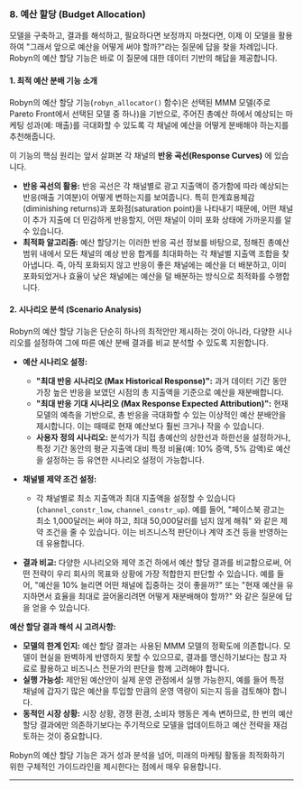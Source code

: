 
### 8. 예산 할당 (Budget Allocation)

모델을 구축하고, 결과를 해석하고, 필요하다면 보정까지 마쳤다면, 이제 이 모델을 활용하여 "그래서 앞으로 예산을 어떻게 써야 할까?"라는 질문에 답을 찾을 차례입니다. Robyn의 예산 할당 기능은 바로 이 질문에 대한 데이터 기반의 해답을 제공합니다.

#### **1. 최적 예산 분배 기능 소개**

Robyn의 예산 할당 기능(`robyn_allocator()` 함수)은 선택된 MMM 모델(주로 Pareto Front에서 선택된 모델 중 하나)을 기반으로, 주어진 총예산 하에서 예상되는 마케팅 성과(예: 매출)를 극대화할 수 있도록 각 채널에 예산을 어떻게 분배해야 하는지를 추천해줍니다.

이 기능의 핵심 원리는 앞서 살펴본 각 채널의 **반응 곡선(Response Curves)** 에 있습니다.

* **반응 곡선의 활용:** 반응 곡선은 각 채널별로 광고 지출액이 증가함에 따라 예상되는 반응(매출 기여분)이 어떻게 변하는지를 보여줍니다. 특히 한계효용체감(diminishing returns)과 포화점(saturation point)을 나타내기 때문에, 어떤 채널이 추가 지출에 더 민감하게 반응할지, 어떤 채널이 이미 포화 상태에 가까운지를 알 수 있습니다.
* **최적화 알고리즘:** 예산 할당기는 이러한 반응 곡선 정보를 바탕으로, 정해진 총예산 범위 내에서 모든 채널의 예상 반응 합계를 최대화하는 각 채널별 지출액 조합을 찾아냅니다. 즉, 아직 포화되지 않고 반응이 좋은 채널에는 예산을 더 배분하고, 이미 포화되었거나 효율이 낮은 채널에는 예산을 덜 배분하는 방식으로 최적화를 수행합니다.

#### **2. 시나리오 분석 (Scenario Analysis)**

Robyn의 예산 할당 기능은 단순히 하나의 최적안만 제시하는 것이 아니라, 다양한 시나리오를 설정하여 그에 따른 예산 분배 결과를 비교 분석할 수 있도록 지원합니다.

* **예산 시나리오 설정:**
    * **"최대 반응 시나리오 (Max Historical Response)":** 과거 데이터 기간 동안 가장 높은 반응을 보였던 시점의 총 지출액을 기준으로 예산을 재분배합니다.
    * **"최대 반응 기대 시나리오 (Max Response Expected Attribution)":** 현재 모델의 예측을 기반으로, 총 반응을 극대화할 수 있는 이상적인 예산 분배안을 제시합니다. 이는 때때로 현재 예산보다 훨씬 크거나 작을 수 있습니다.
    * **사용자 정의 시나리오:** 분석가가 직접 총예산의 상한선과 하한선을 설정하거나, 특정 기간 동안의 평균 지출액 대비 특정 비율(예: 10% 증액, 5% 감액)로 예산을 설정하는 등 유연한 시나리오 설정이 가능합니다.

* **채널별 제약 조건 설정:**
    * 각 채널별로 최소 지출액과 최대 지출액을 설정할 수 있습니다 (`channel_constr_low`, `channel_constr_up`). 예를 들어, "페이스북 광고는 최소 1,000달러는 써야 하고, 최대 50,000달러를 넘지 않게 해줘" 와 같은 제약 조건을 줄 수 있습니다. 이는 비즈니스적 판단이나 계약 조건 등을 반영하는 데 유용합니다.

* **결과 비교:**
    다양한 시나리오와 제약 조건 하에서 예산 할당 결과를 비교함으로써, 어떤 전략이 우리 회사의 목표와 상황에 가장 적합한지 판단할 수 있습니다. 예를 들어, "예산을 10% 늘리면 어떤 채널에 집중하는 것이 좋을까?" 또는 "현재 예산을 유지하면서 효율을 최대로 끌어올리려면 어떻게 재분배해야 할까?" 와 같은 질문에 답을 얻을 수 있습니다.

**예산 할당 결과 해석 시 고려사항:**

* **모델의 한계 인지:** 예산 할당 결과는 사용된 MMM 모델의 정확도에 의존합니다. 모델이 현실을 완벽하게 반영하지 못할 수 있으므로, 결과를 맹신하기보다는 참고 자료로 활용하고 비즈니스 전문가의 판단을 함께 고려해야 합니다.
* **실행 가능성:** 제안된 예산안이 실제 운영 관점에서 실행 가능한지, 예를 들어 특정 채널에 갑자기 많은 예산을 투입할 만큼의 운영 역량이 되는지 등을 검토해야 합니다.
* **동적인 시장 상황:** 시장 상황, 경쟁 환경, 소비자 행동은 계속 변하므로, 한 번의 예산 할당 결과에만 의존하기보다는 주기적으로 모델을 업데이트하고 예산 전략을 재검토하는 것이 중요합니다.

Robyn의 예산 할당 기능은 과거 성과 분석을 넘어, 미래의 마케팅 활동을 최적화하기 위한 구체적인 가이드라인을 제시한다는 점에서 매우 유용합니다.

---
